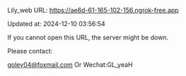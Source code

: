 Lily_web URL: https://ae6d-61-165-102-156.ngrok-free.app

Updated at: 2024-12-10 03:56:54

If you cannot open this URL, the server might be down.

Please contact: 

goley04@foxmail.com Or Wechat:GL_yeaH